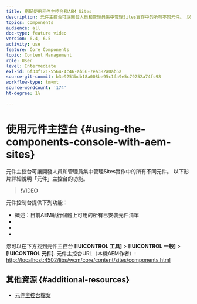 ```yaml
---
title: 搭配使用元件主控台和AEM Sites
description: 元件主控台可讓開發人員和管理員集中管理Sites實作中的所有不同元件。 以下影片詳細說明「元件」主控台的功能。
topics: components
audience: all
doc-type: feature video
version: 6.4, 6.5
activity: use
feature: Core Components
topic: Content Management
role: User
level: Intermediate
exl-id: 6f33f121-5564-4c46-ab56-7ea382a0ab5a
source-git-commit: b3e9251bdb18a008be95c1fa9e5c79252a74fc98
workflow-type: tm+mt
source-wordcount: '174'
ht-degree: 1%

---
```


# 使用元件主控台 {#using-the-components-console-with-aem-sites}

元件主控台可讓開發人員和管理員集中管理Sites實作中的所有不同元件。 以下影片詳細說明「元件」主控台的功能。

>[!VIDEO](https://video.tv.adobe.com/v/17417?quality=12&learn=on)

元件控制台提供下列功能：

* 概述：目前AEM執行個體上可用的所有已安裝元件清單
* [!UICONTROL 屬性]:顯示元資料，如元件的標題、群組和說明
* [!UICONTROL 原則]:顯示給定元件和關聯模板的任何現有策略
* [!UICONTROL 使用中]:顯示包含元件的頁面清單

您可以在下方找到元件主控台 **[!UICONTROL 工具]** > **[!UICONTROL 一般]** > **[!UICONTROL 元件]**.
元件主控台URL（本機AEM作者）: [http://localhost:4502/libs/wcm/core/content/sites/components.html](http://localhost:4502/libs/wcm/core/content/sites/components.html)

## 其他資源 {#additional-resources}

* [元件主控台檔案](https://helpx.adobe.com/experience-manager/6-5/sites/authoring/using/default-components-console.html)
